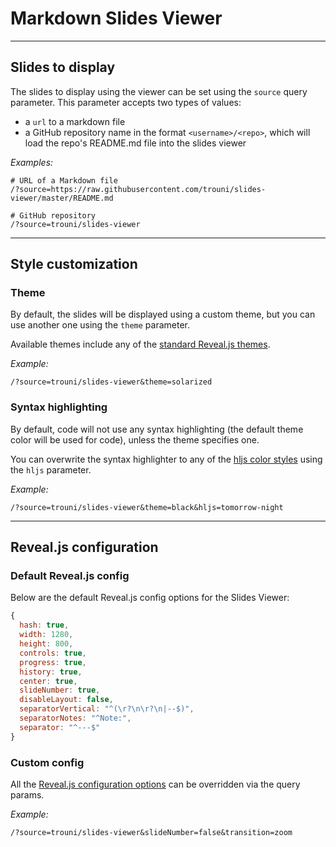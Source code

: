 # Markdown Slides Viewer

---

## Slides to display

The slides to display using the viewer can be set using the `source` query parameter. This parameter accepts two types of values:
- a `url` to a markdown file
- a GitHub repository name in the format `<username>/<repo>`, which will load the repo's README.md file into the slides viewer

*Examples:*
```
# URL of a Markdown file
/?source=https://raw.githubusercontent.com/trouni/slides-viewer/master/README.md

# GitHub repository
/?source=trouni/slides-viewer
```

---

## Style customization


### Theme

By default, the slides will be displayed using a custom theme, but you can use another one using the `theme` parameter.

Available themes include any of the [standard Reveal.js themes](https://revealjs.com/themes/).

*Example:*
```
/?source=trouni/slides-viewer&theme=solarized
```


### Syntax highlighting

By default, code will not use any syntax highlighting (the default theme color will be used for code), unless the theme specifies one.

You can overwrite the syntax highlighter to any of the [hljs color styles](https://github.com/highlightjs/highlight.js/tree/master/src/styles) using the `hljs` parameter.

*Example:*
```
/?source=trouni/slides-viewer&theme=black&hljs=tomorrow-night
```

---

## Reveal.js configuration


### Default Reveal.js config

Below are the default Reveal.js config options for the Slides Viewer:

```js
{
  hash: true,
  width: 1280,
  height: 800,
  controls: true,
  progress: true,
  history: true,
  center: true,
  slideNumber: true,
  disableLayout: false,
  separatorVertical: "^(\r?\n\r?\n|--$)",
  separatorNotes: "^Note:",
  separator: "^---$"
}
```


### Custom config


All the [Reveal.js configuration options](https://revealjs.com/config/) can be overridden via the query params.

*Example:*
```
/?source=trouni/slides-viewer&slideNumber=false&transition=zoom
```